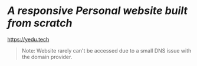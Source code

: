 # _A responsive Personal website built from scratch_
https://yedu.tech

> Note: Website rarely can't be accessed due to a small DNS issue with the domain provider.
